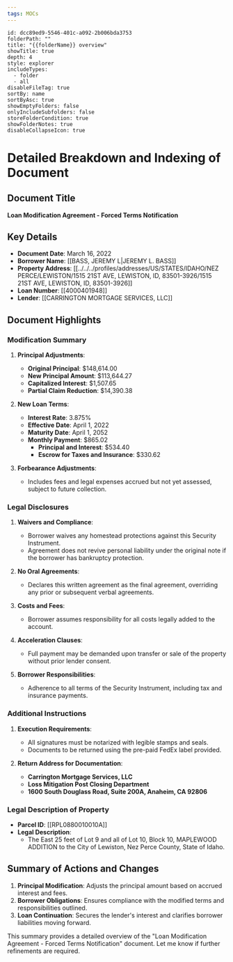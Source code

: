 ```yaml
---
tags: MOCs
---
```

```folder-overview
id: dcc89ed9-5546-401c-a092-2b006bda3753
folderPath: ""
title: "{{folderName}} overview"
showTitle: true
depth: 4
style: explorer
includeTypes:
  - folder
  - all
disableFileTag: true
sortBy: name
sortByAsc: true
showEmptyFolders: false
onlyIncludeSubfolders: false
storeFolderCondition: true
showFolderNotes: true
disableCollapseIcon: true
```

# Detailed Breakdown and Indexing of Document

## Document Title
**Loan Modification Agreement - Forced Terms Notification**

## Key Details
- **Document Date**: March 16, 2022
- **Borrower Name**: [[BASS, JEREMY L|JEREMY L. BASS]]
- **Property Address**: [[../../../profiles/addresses/US/STATES/IDAHO/NEZ PERCE/LEWISTON/1515 21ST AVE, LEWISTON, ID, 83501-3926/1515 21ST AVE, LEWISTON, ID, 83501-3926]]
- **Loan Number**: [[4000401948]]
- **Lender**: [[CARRINGTON MORTGAGE SERVICES, LLC]]

## Document Highlights

### Modification Summary
1. **Principal Adjustments**:
   - **Original Principal**: $148,614.00
   - **New Principal Amount**: $113,644.27
   - **Capitalized Interest**: $1,507.65
   - **Partial Claim Reduction**: $14,390.38

2. **New Loan Terms**:
   - **Interest Rate**: 3.875%
   - **Effective Date**: April 1, 2022
   - **Maturity Date**: April 1, 2052
   - **Monthly Payment**: $865.02
     - **Principal and Interest**: $534.40
     - **Escrow for Taxes and Insurance**: $330.62

3. **Forbearance Adjustments**:
   - Includes fees and legal expenses accrued but not yet assessed, subject to future collection.

### Legal Disclosures
1. **Waivers and Compliance**:
   - Borrower waives any homestead protections against this Security Instrument.
   - Agreement does not revive personal liability under the original note if the borrower has bankruptcy protection.

2. **No Oral Agreements**:
   - Declares this written agreement as the final agreement, overriding any prior or subsequent verbal agreements.

3. **Costs and Fees**:
   - Borrower assumes responsibility for all costs legally added to the account.

4. **Acceleration Clauses**:
   - Full payment may be demanded upon transfer or sale of the property without prior lender consent.

5. **Borrower Responsibilities**:
   - Adherence to all terms of the Security Instrument, including tax and insurance payments.

### Additional Instructions
1. **Execution Requirements**:
   - All signatures must be notarized with legible stamps and seals.
   - Documents to be returned using the pre-paid FedEx label provided.

2. **Return Address for Documentation**:
   - **Carrington Mortgage Services, LLC**
   - **Loss Mitigation Post Closing Department**
   - **1600 South Douglass Road, Suite 200A, Anaheim, CA 92806**

### Legal Description of Property
- **Parcel ID**: [[RPL0880010010A]]
- **Legal Description**:
  - The East 25 feet of Lot 9 and all of Lot 10, Block 10, MAPLEWOOD ADDITION to the City of Lewiston, Nez Perce County, State of Idaho.

## Summary of Actions and Changes
1. **Principal Modification**: Adjusts the principal amount based on accrued interest and fees.
2. **Borrower Obligations**: Ensures compliance with the modified terms and responsibilities outlined.
3. **Loan Continuation**: Secures the lender's interest and clarifies borrower liabilities moving forward.

This summary provides a detailed overview of the "Loan Modification Agreement - Forced Terms Notification" document. Let me know if further refinements are required.

